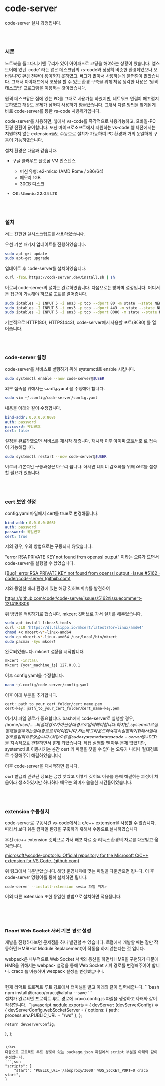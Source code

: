 # code-server
code-server 설치 과정입니다.

</br>
</br>

### 서론
노트북을 들고다니기엔 무리가 있어 아이패드로 코딩을 해야하는 상황이 왔습니다. 앱스토어에 있던 'code' 라는 앱은 데스크탑의 vs-code와 상당히 비슷한 환경이었으나 모바일-PC 환경 전환이 용이하지 못하였고, 버그가 많아서 사용하는데 불편함이 많았습니다. 그래서 아이패드에서 코딩을 할 수 있는 환경 구축을 위해 처음 생각한 내용은 '원격 데스크탑' 프로그램을 이용하는 것이었습니다.

원격 데스크탑은 집에 있는 PC를 그대로 사용가능 하였지만, 네트워크 연결이 매끄럽지 못하였고 해상도 문제가 심하여 사용하기 힘들었습니다. 그래서 다른 방법을 찾게된게 바로 code-server를 통한 vs-code 사용하기입니다.

code-server를 사용하면, 웹에서 vs-code를 즉각적으로 사용가능하고, 모바일-PC 환경 전환이 용이합니다. 또한 마이크로소프트에서 지원하는 vs-code 웹 버전에서는 지원하지 않는 extension들도 수동으로 설치가 가능하여 PC 환경과 거의 동일하게 구동이 가능하였습니다.



설치 환경은 다음과 같습니다.

- 구글 클라우드 플랫폼 VM 인스턴스
  - 머신 유형: e2-micro (AMD Rome / x86/64)
  - 메모리 1GB
  - 30GB 디스크

- OS: Ubuntu 22.04 LTS

</br>
</br>

### 설치
저는 간편한 설치스크립트를 사용하였습니다.

우선 기본 패키지 업데이트를 진행하였습니다.

```bash
sudo apt-get update
sudo apt-get upgrade
```

업데이트 후 code-server를 설치하였습니다.

```bash
curl -fsSL https://code-server.dev/install.sh | sh
```

이로써 code-server의 설치는 완료하였습니다. 다음으로는 방화벽 설정입니다. 어디서든 접근이 가능해야 하므로 포트를 열어줍니다.

```bash
sudo iptables -I INPUT 5 -i ens3 -p tcp --dport 80 -m state --state NEW,ESTABLISHED -j ACCEPT
sudo iptables -I INPUT 5 -i ens3 -p tcp --dport 443 -m state --state NEW,ESTABLISHED -j ACCEPT
sudo iptables -I INPUT 5 -i ens3 -p tcp --dport 8080 -m state --state NEW,ESTABLISHED -j ACCEPT
```

기본적으로 HTTP(80), HTTPS(443), code-server에서 사용할 포트(8080) 를 열어줍니다.

</br>
</br>

### code-server 설정
code-server를 서비스로 실행하기 위해 systemctl로 enable 시킵니다.

```bash
sudo systemctl enable --now code-server@$USER
```

외부 접속을 위해서는 config.yaml 을 수정해야 합니다.

```bash
sudo vim ~/.config/code-server/config.yaml
```

내용을 아래와 같이 수정합니다.

```yaml
bind-addr: 0.0.0.0:8080
auth: password
password: 비밀번호
cert: false
```

설정을 완료하였으면 서비스를 재시작 해줍니다. 재시작 이후 아이피:포트번호 로 접속이 가능해집니다.

```bash
sudo systemctl restart --now code-server@$USER
```

이로써 기본적인 구동과정은 마무리 됩니다. 하지만 데이터 암호화를 위해 cert를 설정할 필요가 있습니다.

</br>
</br>

### cert 보안 설정
config.yaml 파일에서 cert를 true로 변경해줍니다.

```yaml
bind-addr: 0.0.0.0:8080
auth: password
password: 비밀번호
cert: true
```

저의 경우, 위의 방법으로는 구동되지 않았습니다. 

"error RSA PRIVATE KEY not found from openssl output" 이라는 오류가 뜨면서 code-server를 실행할 수 없었습니다. 

[[Bug\]: error RSA PRIVATE KEY not found from openssl output · Issue #5162 · coder/code-server (github.com)](https://github.com/coder/code-server/issues/5162)

저와 동일한 에러 환경에 있는 해당 깃허브 이슈를 발견하여

https://github.com/coder/code-server/issues/5162#issuecomment-1214183806

위 방법을 적용하기로 했습니다. mkcert 깃허브로 가서 설치를 해주었습니다.

```bash
sudo apt install libnss3-tools
curl -JLO "https://dl.filippo.io/mkcert/latest?for=linux/amd64"
chmod +x mkcert-v*-linux-amd64
sudo cp mkcert-v*-linux-amd64 /usr/local/bin/mkcert
sudo pacman -Syu mkcert
```

완료되었습니다. mkcert 설정을 시작합니다.

```bash
mkcert -install
mkcert {your_machine_ip} 127.0.0.1
```

이후 config.yaml을 수정합니다.

```bash
nano ~/.config/code-server/config.yaml
```

이후 아래 부분을 추가합니다.

```
cert: path_to_your_cert_folder/cert_name.pem
cert-key: path_to_your_cert_folder/cert_name-key.pem
```

여기서 파일 경로가 중요합니다. bash에서 code-server로 실행할 경우,  /home/$user/..... 의 절대경로가 아닌 상대경로로 입력해야 합니다. 하지만, systemctl로 실행해 둘 경우에는 절대경로로 적어야 합니다. 저는 백그라운드에서 계속 실행하기 위해서 절대경로를 입력해주었습니다. (해당 오류를 sudo systemctl status code-server@$USER 을 지속적으로 관찰하면서 알게 되었습니다. 직접 실행할 땐 아무 문제 없었지만, systemctl 로 이동시키는 순간 cert 키 파일을 찾을 수 없다는 오류가 나타나 절대경로로 수정해주어 해결하였습니다.)

이후 code-server을 재시작하면 됩니다.



cert 발급과 관련된 정보는 금방 찾았고 이렇게 깃허브 이슈를 통해 해결하는 과정이 처음이라 생소하였지만 하나하나 배우는 의미가 쏠쏠한 시간들이었습니다.

</br>
</br>

### extension 수동설치
code-server로 구동시킨 vs-code에서는 c/c++ extension을 사용할 수 없습니다. 따라서 보다 쉬운 컴파일 환경을 구축하기 위해서 수동으로 설치하였습니다.

우선 c/c++ extension 깃허브로 가서 배포 자료 중 리눅스 환경의 자료를 다운받고 옮겨줍니다.

[microsoft/vscode-cpptools: Official repository for the Microsoft C/C++ extension for VS Code. (github.com)](https://github.com/microsoft/vscode-cpptools)

위 링크에서 다운받았습니다. 해당 운영체제에 맞는 파일을 다운받으면 됩니다. 이 후 code-server 명령어를 통해 설치하면 됩니다.

```bash
code-server --install-extension <vsix 파일 위치>
```

이외 다른 extension 또한 동일한 방법으로 설치하면 적용됩니다.





</br>
</br>
</br>

### React Web Socket 서버 기본 경로 설정
개발을 진행하다보면 문제점을 하나 발견할 수 있습니다. 로컬에서 개발할 때는 잘만 작동하던 HMR(Hot Module Replacement)이 작동을 하지 않는다는 것 입니다.

webpack은 내부적으로 Web Socket 서버와 통신을 하면서 HMR을 구현하기 때문에 HMR을 위해서는 webpack 설정을 통해 Web Socket 서버 경로를 변경해주어야 합니다. craco 를 이용하여 webpack 설정을 변경했습니다.

</br>
현재 리액트 프로젝트 루트 경로에서 터미널을 열고 아래와 같이 입력해줍니다.
```bash
npm install @craco/craco@alpha --save
```

</br>
설치가 완료되면 프로젝트 루트 경로에 craco.config.js 파일을 생성하고 아래와 같이 작성합니다.
```javascript
module.exports = {
  devServer: (devServerConfig) => {
    devServerConfig.webSocketServer = {
      options: { path: process.env.PUBLIC_URL + "/ws" },
    };

    return devServerConfig;
  },
};
```

</br>
다음으로 프로젝트 루트 경로에 있는 package.json 파일에서 script 부분을 아래와 같이 수정합니다.
```json
"scripts": {
	"start": "PUBLIC_URL='/absproxy/3000' WDS_SOCKET_PORT=0 craco start",
}
```
